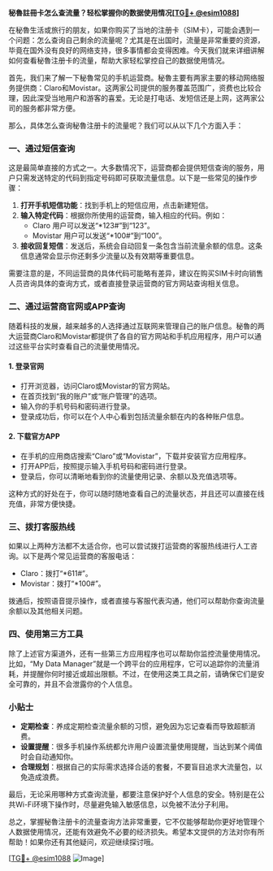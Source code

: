 **秘魯註冊卡怎么查流量？轻松掌握你的数据使用情况[[TG💪+ @esim1088](https://t.me/s/esim1088)]**

在秘魯生活或旅行的朋友，如果你购买了当地的注册卡（SIM卡），可能会遇到一个问题：怎么查询自己剩余的流量呢？尤其是在出国时，流量是非常重要的资源，毕竟在国外没有良好的网络支持，很多事情都会变得困难。今天我们就来详细讲解如何查看秘魯注册卡的流量，帮助大家轻松掌控自己的数据使用情况。

首先，我们来了解一下秘魯常见的手机运营商。秘魯主要有两家主要的移动网络服务提供商：Claro和Movistar。这两家公司提供的服务覆盖范围广，资费也比较合理，因此深受当地用户和游客的喜爱。无论是打电话、发短信还是上网，这两家公司的服务都非常方便。

那么，具体怎么查询秘魯注册卡的流量呢？我们可以从以下几个方面入手：

### 一、通过短信查询

这是最简单直接的方式之一。大多数情况下，运营商都会提供短信查询的服务，用户只需发送特定的代码到指定号码即可获取流量信息。以下是一些常见的操作步骤：

1. **打开手机短信功能**：找到手机上的短信应用，点击新建短信。
2. **输入特定代码**：根据你所使用的运营商，输入相应的代码。例如：
   - Claro 用户可以发送“*123#”到“123”。
   - Movistar 用户可以发送“*100#”到“100”。
3. **接收回复短信**：发送后，系统会自动回复一条包含当前流量余额的信息。这条信息通常会显示你还剩多少流量以及有效期等重要信息。

需要注意的是，不同运营商的具体代码可能略有差异，建议在购买SIM卡时向销售人员咨询具体的查询方式，或者直接登录运营商的官方网站查询相关信息。

### 二、通过运营商官网或APP查询

随着科技的发展，越来越多的人选择通过互联网来管理自己的账户信息。秘魯的两大运营商Claro和Movistar都提供了各自的官方网站和手机应用程序，用户可以通过这些平台实时查看自己的流量使用情况。

#### 1. 登录官网
- 打开浏览器，访问Claro或Movistar的官方网站。
- 在首页找到“我的账户”或“账户管理”的选项。
- 输入你的手机号码和密码进行登录。
- 登录成功后，你可以在个人中心看到包括流量余额在内的各种账户信息。

#### 2. 下载官方APP
- 在手机的应用商店搜索“Claro”或“Movistar”，下载并安装官方应用程序。
- 打开APP后，按照提示输入手机号码和密码进行登录。
- 登录后，你可以清晰地看到你的流量使用记录、余额以及充值选项等。

这种方式的好处在于，你可以随时随地查看自己的流量状态，并且还可以直接在线充值，非常方便快捷。

### 三、拨打客服热线

如果以上两种方法都不太适合你，也可以尝试拨打运营商的客服热线进行人工咨询。以下是两个常见运营商的客服电话：

- Claro：拨打“*611#”。
- Movistar：拨打“*100#”。

拨通后，按照语音提示操作，或者直接与客服代表沟通，他们可以帮助你查询流量余额以及其他相关问题。

### 四、使用第三方工具

除了上述官方渠道外，还有一些第三方应用程序也可以帮助你监控流量使用情况。比如，“My Data Manager”就是一个跨平台的应用程序，它可以追踪你的流量消耗，并提醒你何时接近或超出限额。不过，在使用这类工具之前，请确保它们是安全可靠的，并且不会泄露你的个人信息。

### 小贴士

- **定期检查**：养成定期检查流量余额的习惯，避免因为忘记查看而导致超额消费。
- **设置提醒**：很多手机操作系统都允许用户设置流量使用提醒，当达到某个阈值时会自动通知你。
- **合理规划**：根据自己的实际需求选择合适的套餐，不要盲目追求大流量包，以免造成浪费。

最后，无论采用哪种方式查询流量，都要注意保护好个人信息的安全。特别是在公共Wi-Fi环境下操作时，尽量避免输入敏感信息，以免被不法分子利用。

总之，掌握秘魯注册卡的流量查询方法非常重要，它不仅能够帮助你更好地管理个人数据使用情况，还能有效避免不必要的经济损失。希望本文提供的方法对你有所帮助！如果你还有其他疑问，欢迎继续探讨哦。

[[TG💪+ @esim1088](https://t.me/s/esim1088) ![Image](https://i.postimg.cc/4NQfJmqS/Snipaste-2025-05-13-00-14-12.png)]
